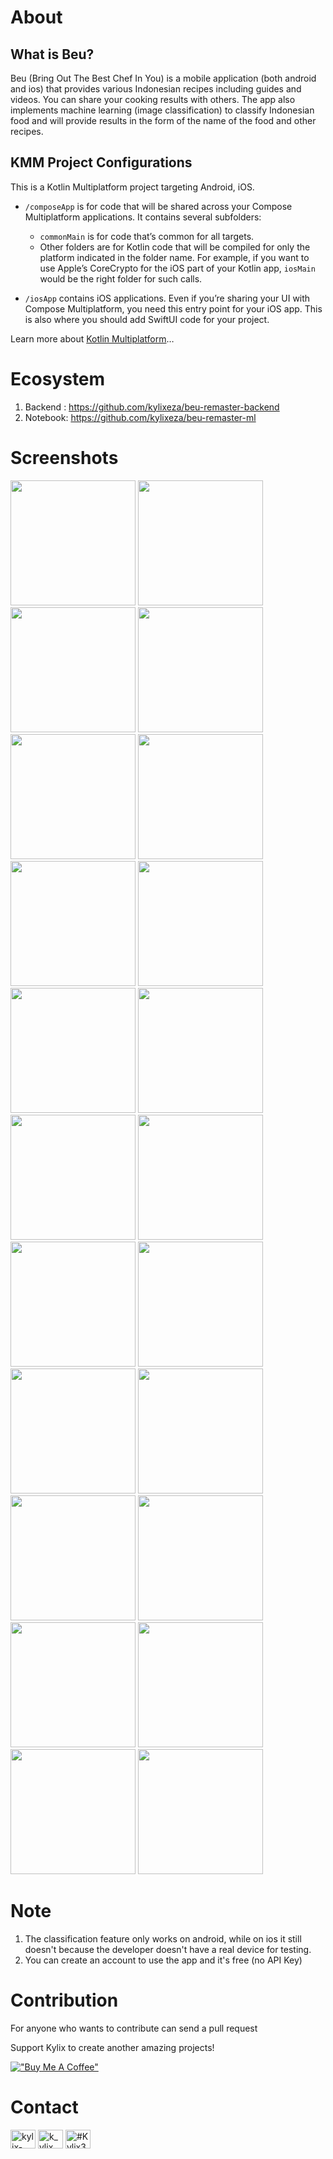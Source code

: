 # About

## What is Beu?
Beu (Bring Out The Best Chef In You) is a mobile application (both android and ios) that provides various Indonesian recipes including guides and videos. You can share your cooking results with others. The app also implements machine learning (image classification) to classify Indonesian food and will provide results in the form of the name of the food and other recipes.

## KMM Project Configurations
This is a Kotlin Multiplatform project targeting Android, iOS.

* `/composeApp` is for code that will be shared across your Compose Multiplatform applications.
  It contains several subfolders:
  - `commonMain` is for code that’s common for all targets.
  - Other folders are for Kotlin code that will be compiled for only the platform indicated in the folder name.
    For example, if you want to use Apple’s CoreCrypto for the iOS part of your Kotlin app,
    `iosMain` would be the right folder for such calls.

* `/iosApp` contains iOS applications. Even if you’re sharing your UI with Compose Multiplatform, 
  you need this entry point for your iOS app. This is also where you should add SwiftUI code for your project.


Learn more about [Kotlin Multiplatform](https://www.jetbrains.com/help/kotlin-multiplatform-dev/get-started.html)…

# Ecosystem
1. Backend : https://github.com/kylixeza/beu-remaster-backend
2. Notebook: https://github.com/kylixeza/beu-remaster-ml

# Screenshots
<p>
<img width=200 src="https://raw.githubusercontent.com/kylixeza/beu-cmp/refs/heads/development/screenshots/1_splash.jpeg" >
<img width=200 src="https://raw.githubusercontent.com/kylixeza/beu-cmp/refs/heads/development/screenshots/2_onboard-1.jpeg" >
<img width=200 src="https://raw.githubusercontent.com/kylixeza/beu-cmp/refs/heads/development/screenshots/3_onboard-2.jpeg" >
<img width=200 src="https://raw.githubusercontent.com/kylixeza/beu-cmp/refs/heads/development/screenshots/4_onboard-3.jpeg" >
<img width=200 src="https://raw.githubusercontent.com/kylixeza/beu-cmp/refs/heads/development/screenshots/5_login.jpeg" >
<img width=200 src="https://raw.githubusercontent.com/kylixeza/beu-cmp/refs/heads/development/screenshots/6_register.jpeg" >
<img width=200 src="https://raw.githubusercontent.com/kylixeza/beu-cmp/refs/heads/development/screenshots/7_home.jpeg" >
<img width=200 src="https://raw.githubusercontent.com/kylixeza/beu-cmp/refs/heads/development/screenshots/8_search.jpeg" >
<img width=200 src="https://raw.githubusercontent.com/kylixeza/beu-cmp/refs/heads/development/screenshots/9_search.jpeg" >
<img width=200 src="https://raw.githubusercontent.com/kylixeza/beu-cmp/refs/heads/development/screenshots/10_detail-1.jpeg" >
<img width=200 src="https://raw.githubusercontent.com/kylixeza/beu-cmp/refs/heads/development/screenshots/11_detail-2.jpeg" >
<img width=200 src="https://raw.githubusercontent.com/kylixeza/beu-cmp/refs/heads/development/screenshots/12_detail-3.jpeg" >
<img width=200 src="https://raw.githubusercontent.com/kylixeza/beu-cmp/refs/heads/development/screenshots/13_review.jpeg" >
<img width=200 src="https://raw.githubusercontent.com/kylixeza/beu-cmp/refs/heads/development/screenshots/14_camera-1.jpeg" >
<img width=200 src="https://raw.githubusercontent.com/kylixeza/beu-cmp/refs/heads/development/screenshots/15_camera-2.jpeg" >
<img width=200 src="https://raw.githubusercontent.com/kylixeza/beu-cmp/refs/heads/development/screenshots/16_profile.jpeg" >
<img width=200 src="https://raw.githubusercontent.com/kylixeza/beu-cmp/refs/heads/development/screenshots/17_update_profile.jpeg" >
<img width=200 src="https://raw.githubusercontent.com/kylixeza/beu-cmp/refs/heads/development/screenshots/18_reset_password.jpeg" >
<img width=200 src="https://raw.githubusercontent.com/kylixeza/beu-cmp/refs/heads/development/screenshots/19_histories-1.jpeg" >
<img width=200 src="https://raw.githubusercontent.com/kylixeza/beu-cmp/refs/heads/development/screenshots/20_histories-2.jpeg" >
<img width=200 src="https://raw.githubusercontent.com/kylixeza/beu-cmp/refs/heads/development/screenshots/21_favorites.jpeg" >
<img width=200 src="https://raw.githubusercontent.com/kylixeza/beu-cmp/refs/heads/development/screenshots/22_help_center.jpeg" >
</p>

# Note
1. The classification feature only works on android, while on ios it still doesn't because the developer doesn't have a real device for testing.
2. You can create an account to use the app and it's free (no API Key)

# Contribution
For anyone who wants to contribute can send a pull request

Support Kylix to create another amazing projects!

[!["Buy Me A Coffee"](https://www.buymeacoffee.com/assets/img/custom_images/orange_img.png)](https://buymeacoffee.com/kylixeza)


# Contact
<a href="https://linkedin.com/in/kylix-eza-saputra-1bb1b7192" target="blank"><img align="center" src="https://raw.githubusercontent.com/rahuldkjain/github-profile-readme-generator/master/src/images/icons/Social/linked-in-alt.svg" alt="kylix-eza-saputra-1bb1b7192" height="30" width="40" /></a>
<a href="https://instagram.com/k_ylix" target="blank"><img align="center" src="https://raw.githubusercontent.com/rahuldkjain/github-profile-readme-generator/master/src/images/icons/Social/instagram.svg" alt="k_ylix" height="30" width="40" /></a>
<a href="https://discord.gg/#Kylix3272" target="blank"><img align="center" src="https://raw.githubusercontent.com/rahuldkjain/github-profile-readme-generator/master/src/images/icons/Social/discord.svg" alt="#Kylix3272" height="30" width="40" /></a>
</p>

